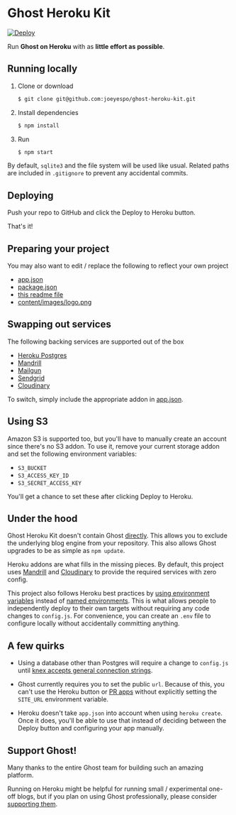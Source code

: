 Ghost Heroku Kit
================

[![Deploy](https://www.herokucdn.com/deploy/button.png)](https://heroku.com/deploy)


Run **Ghost on Heroku** with as **little effort as possible**.


Running locally
---------------

1. Clone or download

   ```bash
   $ git clone git@github.com:joeyespo/ghost-heroku-kit.git
   ```

2. Install dependencies

   ```bash
   $ npm install
   ```

3. Run

   ```bash
   $ npm start
   ```

By default, `sqlite3` and the file system will be used like usual. Related
paths are included in `.gitignore` to prevent any accidental commits.


Deploying
---------

Push your repo to GitHub and click the Deploy to Heroku button.

That's it!


Preparing your project
----------------------

You may also want to edit / replace the following to reflect your own project

- [app.json](app.json)
- [package.json](package.json)
- [this readme file](README.md)
- [content/images/logo.png](content/images/logo.png)


Swapping out services
---------------------

The following backing services are supported out of the box

- [Heroku Postgres][]
- [Mandrill][]
- [Mailgun][]
- [Sendgrid][]
- [Cloudinary][]

To switch, simply include the appropriate addon in [app.json](app.json).


Using S3
--------

Amazon S3 is supported too, but you'll have to manually create an account since
there's no S3 addon. To use it, remove your current storage addon and set the
following environment variables:

- `S3_BUCKET`
- `S3_ACCESS_KEY_ID`
- `S3_SECRET_ACCESS_KEY`

You'll get a chance to set these after clicking Deploy to Heroku.


Under the hood
--------------

Ghost Heroku Kit doesn't contain Ghost [directly][ghost-module]. This
allows you to exclude the underlying blog engine from your repository.
This also allows Ghost upgrades to be as simple as `npm update`.

Heroku addons are what fills in the missing pieces. By default, this
project uses [Mandrill][] and [Cloudinary][] to provide the required services
with zero config.

This project also follows Heroku best practices by [using environment variables][]
instead of [named environments][]. This is what allows people to independently
deploy to their own targets without requiring any code changes to `config.js`.
For convenience, you can create an `.env` file to configure locally without
accidentally committing anything.


A few quirks
------------

- Using a database other than Postgres will require a change to `config.js`
  until [knex accepts general connection strings][connection-string].

- Ghost currently requires you to set the public `url`. Because of this, you
  can't use the Heroku button or [PR apps][] without explicitly setting the
  `SITE_URL` environment variable.

- Heroku doesn't take `app.json` into account when using `heroku create`.
  Once it does, you'll be able to use that instead of deciding between
  the Deploy button and configuring your app manually.


Support Ghost!
--------------

Many thanks to the entire Ghost team for building such an amazing platform.

Running on Heroku might be helpful for running small / experimental one-off
blogs, but if you plan on using Ghost professionally, please consider
[supporting them][].


[get-app-name]: http://stackoverflow.com/questions/12570579/how-to-get-heroku-app-name-url-from-inside-the-app
[ghost-module]: https://github.com/tryghost/Ghost/wiki/Using-Ghost-as-an-NPM-module
[using environment variables]: http://12factor.net/config
[named environments]: http://support.ghost.org/config/#about-environments
[heroku postgres]: https://addons.heroku.com/heroku-postgresql
[mandrill]: https://addons.heroku.com/mandrill
[mailgun]: https://addons.heroku.com/mailgun
[sendgrid]: https://addons.heroku.com/sendgrid
[cloudinary]: http://cloudinary.com/
[pr apps]: https://devcenter.heroku.com/articles/github-integration-pull-request-apps
[sendgrid]: https://addons.heroku.com/sendgrid
[connection-string]: https://github.com/tgriesser/knex/issues/780
[supporting them]: https://ghost.org/pricing
